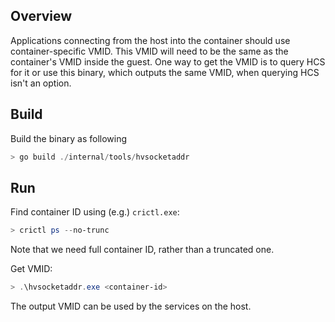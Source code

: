 ## Overview
Applications connecting from the host into the container should use container-specific VMID.
This VMID will need to be the same as the container's VMID inside the guest. One way to get
the VMID is to query HCS for it or use this binary, which outputs the same VMID, when
querying HCS isn't an option.

## Build
Build the binary as following
```powershell
> go build ./internal/tools/hvsocketaddr
```

## Run
Find container ID using (e.g.) `crictl.exe`:
```powershell
> crictl ps --no-trunc
```
Note that we need full container ID, rather than a truncated one.

Get VMID:
```powershell
> .\hvsocketaddr.exe <container-id>
```
The output VMID can be used by the services on the host.